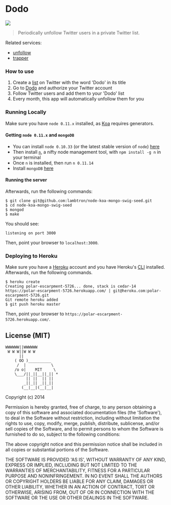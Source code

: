 Dodo
====

![](http://fxcnews.com/wp-content/uploads/2014/11/dodo_bird.jpg)

> Periodically unfollow Twitter users in a private Twitter list.

Related services:
- [unfollow](https://github.com/lambtron/dodo-unfollow)
- [trapper](https://github.com/lambtron/dodo-trapper)

### How to use

1. Create a [list](https://support.twitter.com/articles/76460-using-twitter-lists) on Twitter with the word 'Dodo' in its title
2. Go to [Dodo](http://dodo-twitter.herokuapp.com/) and authorize your Twitter account
3. Follow Twitter users and add them to your 'Dodo' list
4. Every month, this app will automatically unfollow them for you

### Running Locally

Make sure you have `node 0.11.x` installed, as [Koa](http://koajs.com/) requires generators.

#### Getting `node 0.11.x` and `mongoDB`

- You can install `node 0.10.33` (or the latest stable version of `node`) [here](http://nodejs.org/download/)
- Then install [`n`](https://www.npmjs.org/package/n), a nifty node management tool, with `npm install -g n` in your terminal
- Once `n` is installed, then run `n 0.11.14`
- Install `mongoDB` [here](http://docs.mongodb.org/manual/installation/)

#### Running the server

Afterwards, run the following commands:

```
$ git clone git@github.com:lambtron/node-koa-mongo-swig-seed.git
$ cd node-koa-mongo-swig-seed
$ mongod
$ make
```

You should see:

```
listening on port 3000
```

Then, point your browser to `localhost:3000`.

### Deploying to Heroku

Make sure you have a [Heroku](http://www.heroku.com) account and you have Heroku's [CLI](https://toolbelt.heroku.com/) installed. Afterwards, run the following commands.

```
$ heroku create
Creating polar-escarpment-5726... done, stack is cedar-14
https://polar-escarpment-5726.herokuapp.com/ | git@heroku.com:polar-escarpment-5726.git
Git remote heroku added
$ git push heroku master
```

Then, point your browser to `https://polar-escarpment-5726.herokuapp.com/`.

## License (MIT)

```
WWWWWW||WWWWWW
 W W W||W W W
      ||
    ( OO )__________
     /  |           \
    /o o|    MIT     \
    \___/||_||__||_|| *
         || ||  || ||
        _||_|| _||_||
       (__|__|(__|__|
```

Copyright (c) 2014

Permission is hereby granted, free of charge, to any person obtaining a copy of this software and associated documentation files (the 'Software'), to deal in the Software without restriction, including without limitation the rights to use, copy, modify, merge, publish, distribute, sublicense, and/or sell copies of the Software, and to permit persons to whom the Software is furnished to do so, subject to the following conditions:

The above copyright notice and this permission notice shall be included in all copies or substantial portions of the Software.

THE SOFTWARE IS PROVIDED 'AS IS', WITHOUT WARRANTY OF ANY KIND, EXPRESS OR IMPLIED, INCLUDING BUT NOT LIMITED TO THE WARRANTIES OF MERCHANTABILITY, FITNESS FOR A PARTICULAR PURPOSE AND NONINFRINGEMENT. IN NO EVENT SHALL THE AUTHORS OR COPYRIGHT HOLDERS BE LIABLE FOR ANY CLAIM, DAMAGES OR OTHER LIABILITY, WHETHER IN AN ACTION OF CONTRACT, TORT OR OTHERWISE, ARISING FROM, OUT OF OR IN CONNECTION WITH THE SOFTWARE OR THE USE OR OTHER DEALINGS IN THE SOFTWARE.
